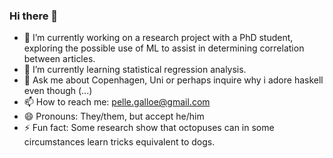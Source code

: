 ### Hi there 👋

<!--
**AinulindaIe/Ainulindaie** is a ✨ _special_ ✨ repository because its `README.md` (this file) appears on your GitHub profile.

Here are some ideas to get you started:

- 👯 I’m looking to collaborate on ...
- 🤔 I’m looking for help with ...
-->


- 🔭 I’m currently working on a research project with a PhD student, exploring the possible use of ML to assist in determining correlation between articles.
- 🌱 I’m currently learning statistical regression analysis.
- 💬 Ask me about Copenhagen, Uni or perhaps inquire why i adore haskell even though (...)
- 📫 How to reach me: pelle.galloe@gmail.com  
- 😄 Pronouns: They/them, but accept he/him
- ⚡ Fun fact: Some research show that octopuses can in some circumstances learn tricks equivalent to dogs.
